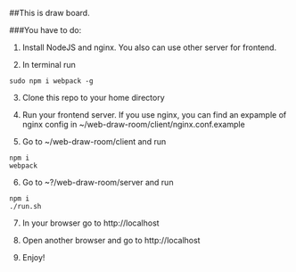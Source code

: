 ##This is draw board.</h3>

###You have to do:</h4>

1. Install NodeJS and nginx. You also can use other server for frontend.

2. In terminal run
```shell
sudo npm i webpack -g
```

3. Clone this repo to your home directory

4. Run your frontend server. If you use nginx, you can find an expample of nginx config in ~/web-draw-room/client/nginx.conf.example

5. Go to ~/web-draw-room/client and run 
```shell
npm i
webpack
```

6. Go to ~?/web-draw-room/server and run
```shell
npm i
./run.sh
```

7. In your browser go to http://localhost

8. Open another browser and go to http://localhost

9. Enjoy!